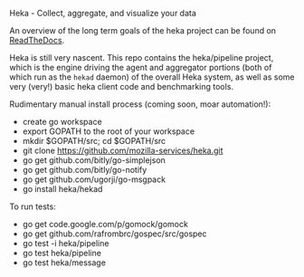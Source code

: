 Heka - Collect, aggregate, and visualize your data

An overview of the long term goals of the heka project can be found on
[ReadTheDocs](https://heka-docs.readthedocs.org/en/latest/).

Heka is still very nascent. This repo contains the heka/pipeline project,
which is the engine driving the agent and aggregator portions (both of which
run as the `hekad` daemon) of the overall Heka system, as well as some very
(very!) basic heka client code and benchmarking tools.

Rudimentary manual install process (coming soon, moar automation!):

- create go workspace
- export GOPATH to the root of your workspace
- mkdir $GOPATH/src; cd $GOPATH/src
- git clone https://github.com/mozilla-services/heka.git
- go get github.com/bitly/go-simplejson
- go get github.com/bitly/go-notify
- go get github.com/ugorji/go-msgpack
- go install heka/hekad

To run tests:
- go get code.google.com/p/gomock/gomock
- go get github.com/rafrombrc/gospec/src/gospec
- go test -i heka/pipeline
- go test heka/pipeline
- go test heka/message

